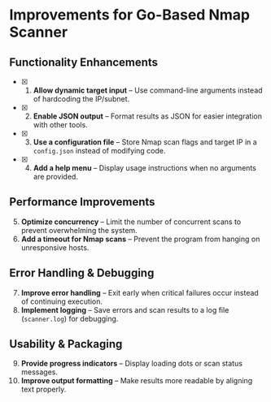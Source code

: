 # Improvements for Go-Based Nmap Scanner

## Functionality Enhancements
- [X] 1. **Allow dynamic target input** – Use command-line arguments instead of hardcoding the IP/subnet.
- [X] 2. **Enable JSON output** – Format results as JSON for easier integration with other tools.
- [X] 3. **Use a configuration file** – Store Nmap scan flags and target IP in a `config.json` instead of modifying code.
- [X] 4. **Add a help menu** – Display usage instructions when no arguments are provided.

## Performance Improvements
5. **Optimize concurrency** – Limit the number of concurrent scans to prevent overwhelming the system.
6. **Add a timeout for Nmap scans** – Prevent the program from hanging on unresponsive hosts.

## Error Handling & Debugging
7. **Improve error handling** – Exit early when critical failures occur instead of continuing execution.
8. **Implement logging** – Save errors and scan results to a log file (`scanner.log`) for debugging.

## Usability & Packaging
9. **Provide progress indicators** – Display loading dots or scan status messages.
10. **Improve output formatting** – Make results more readable by aligning text properly.


